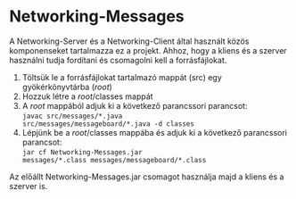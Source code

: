 # Networking-Messages

A Networking-Server és a Networking-Client által használt közös komponenseket tartalmazza ez a projekt. Ahhoz, hogy a kliens és a szerver használni tudja fordítani és csomagolni kell a forrásfájlokat.

1. Töltsük le a forrásfájlokat tartalmazó mappát (src) egy gyökérkönyvtárba (<i>root</i>)
2. Hozzuk létre a <i>root</i>/classes mappát
3. A <i>root</i> mappából adjuk ki a következő parancssori parancsot:<br /><code>javac src/messages/\*.java src/messages/messageboard/\*.java -d classes</code>
4. Lépjünk be a <i>root</i>/classes mappába és adjuk ki a következő parancssori parancsot:<br /><code>jar cf Networking-Messages.jar messages/\*.class messages/messageboard/\*.class</code>

Az előállt Networking-Messages.jar csomagot használja majd a kliens és a szerver is.
